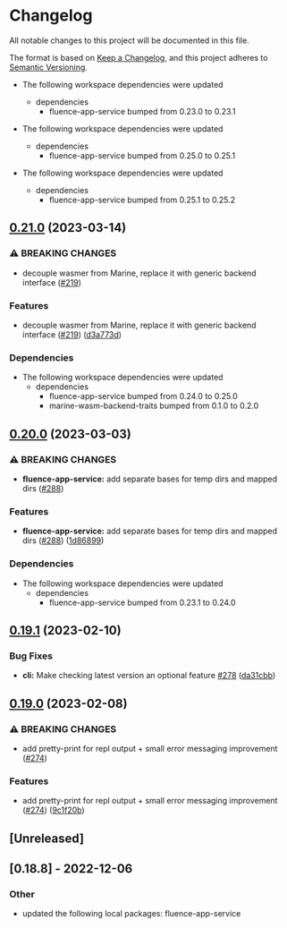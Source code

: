 # Changelog
All notable changes to this project will be documented in this file.

The format is based on [Keep a Changelog](https://keepachangelog.com/en/1.0.0/),
and this project adheres to [Semantic Versioning](https://semver.org/spec/v2.0.0.html).

* The following workspace dependencies were updated
  * dependencies
    * fluence-app-service bumped from 0.23.0 to 0.23.1

* The following workspace dependencies were updated
  * dependencies
    * fluence-app-service bumped from 0.25.0 to 0.25.1

* The following workspace dependencies were updated
  * dependencies
    * fluence-app-service bumped from 0.25.1 to 0.25.2

## [0.21.0](https://github.com/fluencelabs/marine/compare/mrepl-v0.20.0...mrepl-v0.21.0) (2023-03-14)


### ⚠ BREAKING CHANGES

* decouple wasmer from Marine, replace it with generic backend interface ([#219](https://github.com/fluencelabs/marine/issues/219))

### Features

* decouple wasmer from Marine, replace it with generic backend interface ([#219](https://github.com/fluencelabs/marine/issues/219)) ([d3a773d](https://github.com/fluencelabs/marine/commit/d3a773df4f7ec80ab8146f68922802a4b9a450d0))


### Dependencies

* The following workspace dependencies were updated
  * dependencies
    * fluence-app-service bumped from 0.24.0 to 0.25.0
    * marine-wasm-backend-traits bumped from 0.1.0 to 0.2.0

## [0.20.0](https://github.com/fluencelabs/marine/compare/mrepl-v0.19.2...mrepl-v0.20.0) (2023-03-03)


### ⚠ BREAKING CHANGES

* **fluence-app-service:** add separate bases for temp dirs and mapped dirs ([#288](https://github.com/fluencelabs/marine/issues/288))

### Features

* **fluence-app-service:** add separate bases for temp dirs and mapped dirs ([#288](https://github.com/fluencelabs/marine/issues/288)) ([1d86899](https://github.com/fluencelabs/marine/commit/1d868992bd944eb83926c18a17a24d135c692b4c))


### Dependencies

* The following workspace dependencies were updated
  * dependencies
    * fluence-app-service bumped from 0.23.1 to 0.24.0

## [0.19.1](https://github.com/fluencelabs/marine/compare/mrepl-v0.19.0...mrepl-v0.19.1) (2023-02-10)


### Bug Fixes

* **cli:** Make checking latest version an optional feature [#278](https://github.com/fluencelabs/marine/issues/278) ([da31cbb](https://github.com/fluencelabs/marine/commit/da31cbbe38e884ec7989c86af6ebf0fc19093341))

## [0.19.0](https://github.com/fluencelabs/marine/compare/mrepl-v0.18.8...mrepl-v0.19.0) (2023-02-08)


### ⚠ BREAKING CHANGES

* add pretty-print for repl output + small error messaging improvement ([#274](https://github.com/fluencelabs/marine/issues/274))

### Features

* add pretty-print for repl output + small error messaging improvement ([#274](https://github.com/fluencelabs/marine/issues/274)) ([9c1f20b](https://github.com/fluencelabs/marine/commit/9c1f20b8a74e467f2e403d18aabb7428baef9bc1))

## [Unreleased]

## [0.18.8] - 2022-12-06

### Other
- updated the following local packages: fluence-app-service
